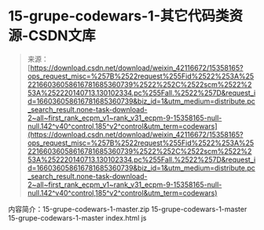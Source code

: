 <!--yml
category: codewars
date: 2022-08-13 11:35:39
-->

# 15-grupe-codewars-1-其它代码类资源-CSDN文库

> 来源：[https://download.csdn.net/download/weixin_42116672/15358165?ops_request_misc=%257B%2522request%255Fid%2522%253A%2522166036058616781685360739%2522%252C%2522scm%2522%253A%252220140713.130102334.pc%255Fall.%2522%257D&request_id=166036058616781685360739&biz_id=1&utm_medium=distribute.pc_search_result.none-task-download-2~all~first_rank_ecpm_v1~rank_v31_ecpm-9-15358165-null-null.142^v40^control,185^v2^control&utm_term=codewars](https://download.csdn.net/download/weixin_42116672/15358165?ops_request_misc=%257B%2522request%255Fid%2522%253A%2522166036058616781685360739%2522%252C%2522scm%2522%253A%252220140713.130102334.pc%255Fall.%2522%257D&request_id=166036058616781685360739&biz_id=1&utm_medium=distribute.pc_search_result.none-task-download-2~all~first_rank_ecpm_v1~rank_v31_ecpm-9-15358165-null-null.142^v40^control,185^v2^control&utm_term=codewars)

内容简介：15-grupe-codewars-1-master.zip 15-grupe-codewars-1-master 15-grupe-codewars-1-master index.html js